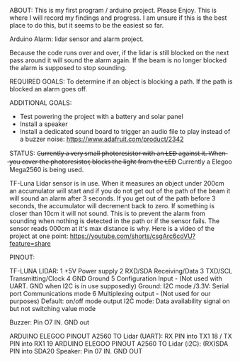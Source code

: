 ABOUT: 
This is my first program / arduino project. Please Enjoy. 
This is where I will record my findings and progress. I am unsure if this is the best place to do this, but it seems to be the easiest so far. 

Arduino Alarm:  lidar sensor and alarm project. 

Because the code runs over and over, if the lidar is still blocked on the next pass around it will sound the alarm again.
If the beam is no longer blocked the alarm is supposed to stop sounding.




REQUIRED GOALS: 
To determine if an object is blocking a path. If the path is blocked an alarm goes off.

ADDITIONAL GOALS:
- Test powering the project with a battery and solar panel
- Install a speaker
- Install a dedicated sound board to trigger an audio file to play instead of a buzzer noise: https://www.adafruit.com/product/2342




STATUS:
C̶u̶r̶r̶e̶n̶t̶l̶y̶ ̶a̶ ̶v̶e̶r̶y̶ ̶s̶m̶a̶l̶l̶ ̶p̶h̶o̶t̶o̶r̶e̶s̶i̶s̶t̶o̶r̶ ̶w̶i̶t̶h̶ ̶a̶n̶ ̶L̶E̶D̶ ̶a̶g̶a̶i̶n̶s̶t̶ ̶i̶t̶.̶ ̶W̶h̶e̶n̶ ̶y̶o̶u̶ ̶c̶o̶v̶e̶r̶ ̶t̶h̶e̶ ̶p̶h̶o̶t̶o̶r̶e̶s̶i̶s̶t̶o̶r̶,̶ ̶b̶l̶o̶c̶k̶s̶ ̶t̶h̶e̶ ̶l̶i̶g̶h̶t̶ ̶f̶r̶o̶m̶ ̶t̶h̶e̶ ̶L̶E̶D̶
Currently a Elegoo Mega2560 is being used.

TF-Luna Lidar sensor is in use. When it measures an object under 200cm an accumulator will start and if you do not get out of the path of the beam it will sound an alarm after 3 seconds. If you get out of the path before 3 seconds, the accumulator will decrement back to zero. If something is closer than 10cm it will not sound. This is to prevent the alarm from sounding when nothing is detected in the path or if the sensor fails. The sensor reads 000cm at it's max distance is why.
Here is a video of the project at one point: https://youtube.com/shorts/csgArc6coVU?feature=share 
 
 
 
 
PINOUT:

TF-LUNA LIDAR:
1 +5V Power supply
2 RXD/SDA Receiving/Data
3 TXD/SCL Transmitting/Clock
4 GND Ground
5 Configuration Input - (Not used with UART. GND when I2C is in use supposedly)
Ground: I2C mode
/3.3V: Serial port
Communications mode
6 Multiplexing output - (Not used for our purposes) 
Default: on/off mode output
I2C mode: Data availability
signal on but not switching 
value mode



Buzzer: Pin O7 IN. GND out

ARDUINO ELEGOO PINOUT A2560 TO Lidar (UART):  RX PIN into TX1 18 / TX PIN into RX1 19
ARDUINO ELEGOO PINOUT A2560 TO Lidar (i2C): (RX)SDA PIN into SDA20
Speaker: Pin 07 IN. GND OUT
